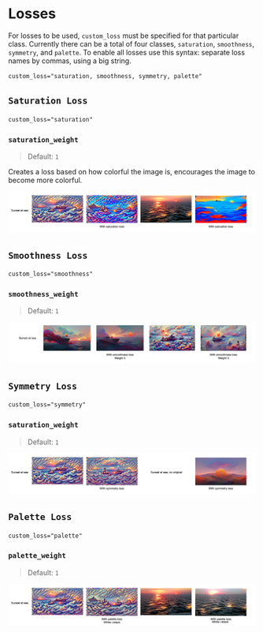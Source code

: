 # Losses

For losses to be used, `custom_loss` must be specified for that particular class. Currently there can be a total of four classes, `saturation`, `smoothness`, `symmetry`, and `palette`. To enable all losses use this syntax: separate loss names by commas, using a big string.

```
custom_loss="saturation, smoothness, symmetry, palette"
```



## `Saturation Loss`

```
custom_loss="saturation"
```

### `saturation_weight`

> Default: `1`

Creates a loss based on how colorful the image is, encourages the image to become more colorful.

![saturation](losses/saturation%20wpixel.png)

## `Smoothness Loss`
```
custom_loss="smoothness"
```

### `smoothness_weight`

> Default: `1`

![smoothness](losses/sommthness.png)

## `Symmetry Loss`

```
custom_loss="symmetry"
```

### `saturation_weight`

> Default: `1`

![symemtry](losses/symemtryloss.png)

## `Palette Loss`

```
custom_loss="palette"
```

### `palette_weight`

> Default: `1`

![palette](losses/palettename.png)



